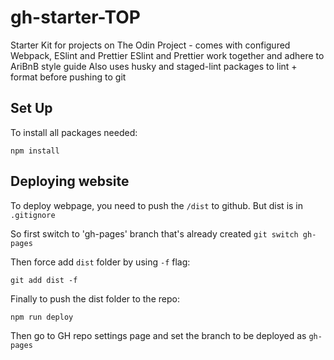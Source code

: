 # gh-starter-TOP

Starter Kit for projects on The Odin Project - comes with configured Webpack, ESlint and Prettier
ESlint and Prettier work together and adhere to AriBnB style guide
Also uses husky and staged-lint packages to lint + format before pushing to git

## Set Up

To install all packages needed:

```
npm install
```

## Deploying website

To deploy webpage, you need to push the `/dist` to github. But dist is in `.gitignore`

So first switch to 'gh-pages' branch that's already created
`git switch gh-pages`

Then force add `dist` folder by using `-f` flag:

```
git add dist -f
```

Finally to push the dist folder to the repo:

```
npm run deploy
```

Then go to GH repo settings page and set the branch to be deployed as `gh-pages`

